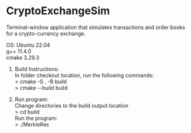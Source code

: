 # CryptoExchangeSim
Terminal-window application that simulates transactions and order books for a crypto-currency exchange.

OS: Ubuntu 22.04  
g++ 11.4.0  
cmake 3.29.3  

1. Build Instructions:  
      In folder checkout location, run the following commands:  
         > cmake -S . -B build  
         > cmake --build build  

2. Run program:  
      Change directories to the build output location  
         > cd build  
      Run the program:  
         > ./MerkleRex  
